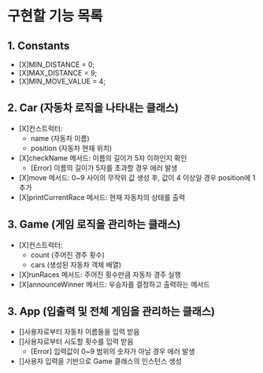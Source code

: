 # 구현할 기능 목록
## 1. Constants

 - [X]MIN_DISTANCE = 0;
 - [X]MAX_DISTANCE = 9;
 - [X]MIN_MOVE_VALUE = 4;

## 2. Car (자동차 로직을 나타내는 클래스)
 - [X]컨스트럭터:
    - name (자동차 이름)
    - position (자동차 현재 위치)
 - [X]checkName 메서드: 이름의 길이가 5자 이하인지 확인
    - [Error] 이름의 길이가 5자를 초과할 경우 에러 발생
 - [X]move 메서드: 0~9 사이의 무작위 값 생성 후, 값이 4 이상일 경우 position에 1 추가
 - [X]printCurrentRace 메서드: 현재 자동차의 상태를 출력

## 3. Game (게임 로직을 관리하는 클래스)
- [X]컨스트럭터:
    - count (주어진 경주 횟수)
    - cars (생성된 자동차 객체 배열)
 - [X]runRaces 메서드: 주어진 횟수만큼 자동차 경주 실행
 - [X]announceWinner 메서드: 우승자를 결정하고 출력하는 메서드

## 3. App (입출력 및 전체 게임을 관리하는 클래스)
 - []사용자로부터 자동차 이름들을 입력 받음
 - []사용자로부터 시도할 횟수를 입력 받음
    - [Error] 입력값이 0~9 범위의 숫자가 아닐 경우 에러 발생
 - []사용자 입력을 기반으로 Game 클래스의 인스턴스 생성
